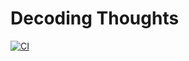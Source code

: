 # Decoding Thoughts

[![CI](https://github.com/theairbend3r/decoding-thoughts/actions/workflows/gh-actions-ci.yml/badge.svg)](https://github.com/theairbend3r/decoding-thoughts/actions/workflows/gh-actions-ci.yml)
